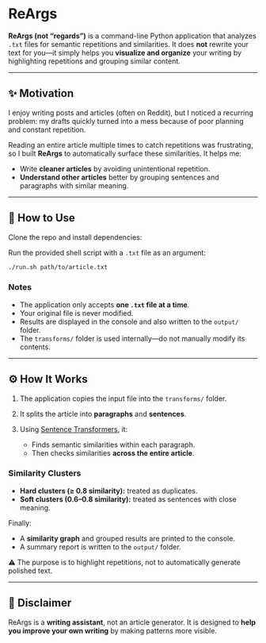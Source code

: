 # ReArgs

**ReArgs (not “regards”)** is a command-line Python application that analyzes `.txt` files for semantic repetitions and similarities.
It does **not** rewrite your text for you—it simply helps you **visualize and organize** your writing by highlighting repetitions and grouping similar content.

---

## ✨ Motivation

I enjoy writing posts and articles (often on Reddit), but I noticed a recurring problem:
my drafts quickly turned into a mess because of poor planning and constant repetition.

Reading an entire article multiple times to catch repetitions was frustrating, so I built **ReArgs** to automatically surface these similarities.
It helps me:

- Write **cleaner articles** by avoiding unintentional repetition.
- **Understand other articles** better by grouping sentences and paragraphs with similar meaning.

---

## 🚀 How to Use

Clone the repo and install dependencies:

Run the provided shell script with a `.txt` file as an argument:

```bash
./run.sh path/to/article.txt
```

### Notes

- The application only accepts **one `.txt` file at a time**.
- Your original file is never modified.
- Results are displayed in the console and also written to the `output/` folder.
- The `transforms/` folder is used internally—do not manually modify its contents.

---

## ⚙️ How It Works

1. The application copies the input file into the `transforms/` folder.
2. It splits the article into **paragraphs** and **sentences**.
3. Using [Sentence Transformers](https://github.com/UKPLab/sentence-transformers), it:

   - Finds semantic similarities within each paragraph.
   - Then checks similarities **across the entire article**.

### Similarity Clusters

- **Hard clusters (≥ 0.8 similarity):** treated as duplicates.
- **Soft clusters (0.6–0.8 similarity):** treated as sentences with close meaning.

Finally:

- A **similarity graph** and grouped results are printed to the console.
- A summary report is written to the `output/` folder.

⚠️ The purpose is to highlight repetitions, not to automatically generate polished text.

---

## 📌 Disclaimer

ReArgs is a **writing assistant**, not an article generator.
It is designed to **help you improve your own writing** by making patterns more visible.
